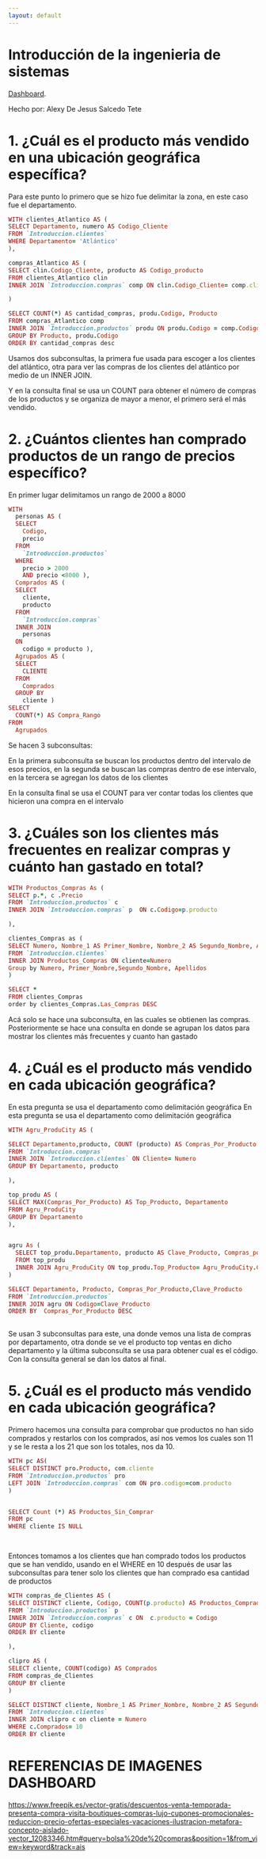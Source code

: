 ```yaml
---
layout: default
---
```


# Introducción de la ingenieria de sistemas 

[Dashboard](https://lookerstudio.google.com/s/kiKmy1KN4Lc).

Hecho por: Alexy De Jesus Salcedo Tete

# 1. ¿Cuál es el producto más vendido en una ubicación geográfica específica?

Para este punto lo primero que se hizo fue delimitar la zona, en este caso fue el departamento. 



```ruby
WITH clientes_Atlantico AS (
SELECT Departamento, numero AS Codigo_Cliente 
FROM `Introduccion.clientes`
WHERE Departamento= 'Atlántico'
),

compras_Atlantico AS (
SELECT clin.Codigo_Cliente, producto AS Codigo_producto   
FROM clientes_Atlantico clin
INNER JOIN `Introduccion.compras` comp ON clin.Codigo_Cliente= comp.cliente

)

SELECT COUNT(*) AS cantidad_compras, produ.Codigo, Producto
FROM compras_Atlantico comp
INNER JOIN `Introduccion.productos` produ ON produ.Codigo = comp.Codigo_producto
GROUP BY Producto, produ.Codigo
ORDER BY cantidad_compras desc
```
Usamos dos subconsultas, la primera fue usada para escoger a los clientes del atlántico, otra para ver las compras de los clientes del atlántico por medio de un INNER JOIN.

Y en la consulta final se usa un COUNT para obtener el número de compras de los productos y se organiza de mayor a menor, el primero será el más vendido.



# 2. ¿Cuántos clientes han comprado productos de un rango de precios específico?

En primer lugar delimitamos un rango de 2000 a 8000 

```ruby
WITH
  personas AS (
  SELECT
    Codigo,
    precio
  FROM
    `Introduccion.productos`
  WHERE
    precio > 2000
    AND precio <8000 ),
  Comprados AS (
  SELECT
    cliente,
    producto
  FROM
    `Introduccion.compras`
  INNER JOIN
    personas
  ON
    codigo = producto ),
  Agrupados AS (
  SELECT
    CLIENTE
  FROM
    Comprados
  GROUP BY
    cliente )
SELECT
  COUNT(*) AS Compra_Rango
FROM
  Agrupados
```
Se hacen 3 subconsultas:

En la primera subconsulta se buscan los productos dentro del intervalo de esos precios, en la segunda se buscan las compras dentro de ese intervalo, en la tercera se agregan los datos de los clientes 

En la consulta final se usa el COUNT para ver contar todas los clientes que hicieron una compra en el intervalo



# 3. ¿Cuáles son los clientes más frecuentes en realizar compras y cuánto han gastado en total?

```ruby
WITH Productos_Compras As (
SELECT p.*, c .Precio
FROM `Introduccion.productos` c
INNER JOIN `Introduccion.compras` p  ON c.Codigo=p.producto

),

clientes_Compras as (
SELECT Numero, Nombre_1 AS Primer_Nombre, Nombre_2 AS Segundo_Nombre, Apellidos, Count (*) AS Las_Compras, Sum (precio) AS gastos 
FROM `Introduccion.clientes` 
INNER JOIN Productos_Compras ON cliente=Numero
Group by Numero, Primer_Nombre,Segundo_Nombre, Apellidos
)

SELECT *
FROM clientes_Compras
order by clientes_Compras.Las_Compras DESC

```
Acá solo se hace una  subconsulta, en las cuales se obtienen las compras. Posteriormente se hace una consulta en donde se agrupan los datos para mostrar los clientes más frecuentes y cuanto han gastado 

# 4. ¿Cuál es el producto más vendido en cada ubicación geográfica?

En esta pregunta se usa el departamento como delimitación geográfica En esta pregunta se usa el departamento como delimitación geográfica 


```ruby
WITH Agru_ProduCity AS (

SELECT Departamento,producto, COUNT (producto) AS Compras_Por_Producto
FROM `Introduccion.compras`
INNER JOIN `Introduccion.clientes` ON Cliente= Numero
GROUP BY Departamento, producto

),

top_produ AS (
SELECT MAX(Compras_Por_Producto) AS Top_Producto, Departamento
FROM Agru_ProduCity
GROUP BY Departamento
),


agru As (
  SELECT top_produ.Departamento, producto AS Clave_Producto, Compras_por_producto
  FROM top_produ
  INNER JOIN Agru_ProduCity ON top_produ.Top_Producto= Agru_ProduCity.Compras_Por_Producto AND top_produ.Departamento = Agru_ProduCity.Departamento 
)

SELECT Departamento, Producto, Compras_Por_Producto,Clave_Producto
FROM `Introduccion.productos`
INNER JOIN agru ON Codigo=Clave_Producto
ORDER BY  Compras_Por_Producto DESC 
 
```
Se usan 3 subconsultas para este, una donde vemos una lista de compras por departamento, otra donde se ve el producto top ventas en dicho departamento y la última subconsulta se usa para obtener cual es el código. Con la consulta general se dan los datos al final.


# 5. ¿Cuál es el producto más vendido en cada ubicación geográfica?

Primero hacemos una consulta para comprobar que productos no han sido comprados y restarlos con los comprados, así nos vemos los cuales son 11 y se le resta a los 21 que son los totales, nos da 10. 

```ruby
WITH pc AS(
SELECT DISTINCT pro.Producto, com.cliente
FROM `Introduccion.productos` pro
LEFT JOIN `Introduccion.compras` com ON pro.codigo=com.producto
)


SELECT Count (*) AS Productos_Sin_Comprar
FROM pc
WHERE cliente IS NULL

 
```
Entonces tomamos a los clientes que han comprado todos los productos que se han vendido, usando en el WHERE en 10 después de usar las subconsultas para tener solo los clientes que han comprado esa cantidad de productos 


```ruby
WITH compras_de_Clientes AS (
SELECT DISTINCT cliente, Codigo, COUNT(p.producto) AS Productos_Comprados
FROM `Introduccion.productos` p
INNER JOIN `Introduccion.compras` c ON  c.producto = Codigo
GROUP BY Cliente, codigo 
ORDER BY cliente 

), 

clipro AS (
SELECT cliente, COUNT(codigo) AS Comprados
FROM compras_de_Clientes
GROUP BY cliente
)

SELECT DISTINCT cliente, Nombre_1 AS Primer_Nombre, Nombre_2 AS Segundo_Nombre, Apellidos, c.Comprados
FROM `Introduccion.clientes`
INNER JOIN clipro c on cliente = Numero 
WHERE c.Comprados= 10
ORDER BY cliente 
```
#

# REFERENCIAS DE IMAGENES DASHBOARD

https://www.freepik.es/vector-gratis/descuentos-venta-temporada-presenta-compra-visita-boutiques-compras-lujo-cupones-promocionales-reduccion-precio-ofertas-especiales-vacaciones-ilustracion-metafora-concepto-aislado-vector_12083346.htm#query=bolsa%20de%20compras&position=1&from_view=keyword&track=ais
